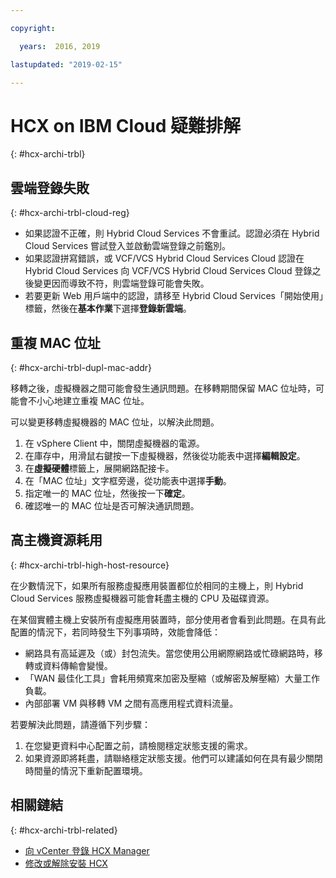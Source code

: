 ```yaml
---

copyright:

  years:  2016, 2019

lastupdated: "2019-02-15"

---
```

# HCX on IBM Cloud 疑難排解
{: #hcx-archi-trbl}

## 雲端登錄失敗
{: #hcx-archi-trbl-cloud-reg}

* 如果認證不正確，則 Hybrid Cloud Services 不會重試。認證必須在 Hybrid Cloud Services 嘗試登入並啟動雲端登錄之前鑑別。
* 如果認證拼寫錯誤，或 VCF/VCS Hybrid Cloud Services Cloud 認證在 Hybrid Cloud Services 向 VCF/VCS Hybrid Cloud Services Cloud 登錄之後變更因而導致不符，則雲端登錄可能會失敗。
* 若要更新 Web 用戶端中的認證，請移至 Hybrid Cloud Services「開始使用」標籤，然後在**基本作業**下選擇**登錄新雲端**。

## 重複 MAC 位址
{: #hcx-archi-trbl-dupl-mac-addr}

移轉之後，虛擬機器之間可能會發生通訊問題。在移轉期間保留 MAC 位址時，可能會不小心地建立重複 MAC 位址。

可以變更移轉虛擬機器的 MAC 位址，以解決此問題。

1. 在 vSphere Client 中，關閉虛擬機器的電源。
2. 在庫存中，用滑鼠右鍵按一下虛擬機器，然後從功能表中選擇**編輯設定**。
3. 在**虛擬硬體**標籤上，展開網路配接卡。
4. 在「MAC 位址」文字框旁邊，從功能表中選擇**手動**。
5. 指定唯一的 MAC 位址，然後按一下**確定**。
6. 確認唯一的 MAC 位址是否可解決通訊問題。

## 高主機資源耗用
{: #hcx-archi-trbl-high-host-resource}

在少數情況下，如果所有服務虛擬應用裝置都位於相同的主機上，則 Hybrid Cloud Services 服務虛擬機器可能會耗盡主機的 CPU 及磁碟資源。

在某個實體主機上安裝所有虛擬應用裝置時，部分使用者會看到此問題。在具有此配置的情況下，若同時發生下列事項時，效能會降低：
* 網路具有高延遲及（或）封包流失。當您使用公用網際網路或忙碌網路時，移轉或資料傳輸會變慢。
* 「WAN 最佳化工具」會耗用頻寬來加密及壓縮（或解密及解壓縮）大量工作負載。
* 內部部署 VM 與移轉 VM 之間有高應用程式資料流量。

若要解決此問題，請遵循下列步驟：

1. 在您變更資料中心配置之前，請檢閱穩定狀態支援的需求。
2. 如果資源即將耗盡，請聯絡穩定狀態支援。他們可以建議如何在具有最少關閉時間量的情況下重新配置環境。

## 相關鏈結
{: #hcx-archi-trbl-related}

* [向 vCenter 登錄 HCX Manager](/docs/services/vmwaresolutions/archiref/hcx-archi?topic=vmware-solutions-hcx-archi-reg-vcenter)
* [修改或解除安裝 HCX](/docs/services/vmwaresolutions/archiref/hcx-archi?topic=vmware-solutions-hcx-archi-mod-uninstall)
